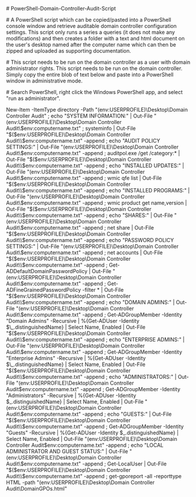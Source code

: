 \# PowerShell-Domain-Controller-Audit-Script

\# A PowerShell script which can be copied/pasted into a PowerShell console window and retrieve auditable domain controller configuration settings. This script only runs a series a queries (it does not make any modifications) and then creates a folder with a text and html document on the user's desktop named after the computer name which can then be zipped and uploaded as supporting documentation.

\# This script needs to be run on the domain controller as a user with domain administrator rights. This script needs to be run on the domain controller. Simply copy the entire blob of text below and paste into a PowerShell window in administrative mode.

\# Search PowerShell, right click the Windows PowerShell app, and select "run as administrator".

New-Item -ItemType directory -Path "$($env:USERPROFILE)\Desktop\Domain Controller Audit" ; echo "SYSTEM INFORMATION:" | Out-File "$($env:USERPROFILE)\Desktop\Domain Controller Audit\\$env:computername.txt" ; systeminfo | Out-File "$($env:USERPROFILE)\Desktop\Domain Controller Audit\\$env:computername.txt" -append ; echo "AUDIT POLICY SETTINGS:" | Out-File "$($env:USERPROFILE)\Desktop\Domain Controller Audit\\$env:computername.txt" -append ; auditpol.exe /get /category:* | Out-File "$($env:USERPROFILE)\Desktop\Domain Controller Audit\\$env:computername.txt" -append ; echo "INSTALLED UPDATES:" | Out-File "$($env:USERPROFILE)\Desktop\Domain Controller Audit\\$env:computername.txt" -append ; wmic qfe list | Out-File "$($env:USERPROFILE)\Desktop\Domain Controller Audit\\$env:computername.txt" -append ; echo "INSTALLED PROGRAMS:" | Out-File "$($env:USERPROFILE)\Desktop\Domain Controller Audit\\$env:computername.txt" -append ; wmic product get name,version | Out-File "$($env:USERPROFILE)\Desktop\Domain Controller Audit\\$env:computername.txt" -append ; echo "SHARES:" | Out-File "$($env:USERPROFILE)\Desktop\Domain Controller Audit\\$env:computername.txt" -append ; net share | Out-File "$($env:USERPROFILE)\Desktop\Domain Controller Audit\\$env:computername.txt" -append ; echo "PASSWORD POLICY SETTINGS:" | Out-File "$($env:USERPROFILE)\Desktop\Domain Controller Audit\\$env:computername.txt" -append ; net accounts | Out-File "$($env:USERPROFILE)\Desktop\Domain Controller Audit\\$env:computername.txt" -append ; Get-ADDefaultDomainPasswordPolicy | Out-File "$($env:USERPROFILE)\Desktop\Domain Controller Audit\\$env:computername.txt" -append ; Get-ADFineGrainedPasswordPolicy -filter * | Out-File "$($env:USERPROFILE)\Desktop\Domain Controller Audit\\$env:computername.txt" -append ; echo "DOMAIN ADMINS:" | Out-File "$($env:USERPROFILE)\Desktop\Domain Controller Audit\\$env:computername.txt" -append ; Get-ADGroupMember -Identity "Domain Admins" -Recursive | %{Get-ADUser -Identity $\_.distinguishedName} | Select Name, Enabled | Out-File "$($env:USERPROFILE)\Desktop\Domain Controller Audit\\$env:computername.txt" -append ; echo "ENTERPRISE ADMINS:" | Out-File "$($env:USERPROFILE)\Desktop\Domain Controller Audit\\$env:computername.txt" -append ; Get-ADGroupMember -Identity "Enterprise Admins" -Recursive | %{Get-ADUser -Identity $\_.distinguishedName} | Select Name, Enabled | Out-File "$($env:USERPROFILE)\Desktop\Domain Controller Audit\\$env:computername.txt" -append ; echo "ADMINISTRATORS:" | Out-File "$($env:USERPROFILE)\Desktop\Domain Controller Audit\$env:computername.txt" -append ; Get-ADGroupMember -Identity "Administrators" -Recursive | %{Get-ADUser -Identity $\_.distinguishedName} | Select Name, Enabled | Out-File "$($env:USERPROFILE)\Desktop\Domain Controller Audit\\$env:computername.txt" -append ; echo "GUESTS:" | Out-File "$($env:USERPROFILE)\Desktop\Domain Controller Audit\\$env:computername.txt" -append ; Get-ADGroupMember -Identity "Guests" -Recursive | %{Get-ADUser -Identity $\_.distinguishedName} | Select Name, Enabled | Out-File "$($env:USERPROFILE)\Desktop\Domain Controller Audit\$env:computername.txt" -append ; echo "LOCAL ADMINISTRATOR AND GUEST STATUS:" | Out-File "$($env:USERPROFILE)\Desktop\Domain Controller Audit\\$env:computername.txt" -append ; Get-LocalUser | Out-File "$($env:USERPROFILE)\Desktop\Domain Controller Audit\\$env:computername.txt" -append ; get-gporeport -all -reporttype HTML -path "$($env:USERPROFILE)\Desktop\Domain Controller Audit\DomainGPOs.html"
